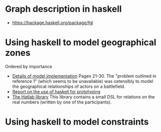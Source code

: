 # Graph description in haskell

* https://hackage.haskell.org/package/fgl

# Using haskell to model geographical zones
Ordered by importance

* [Details of model implementation](http://www.cs.yale.edu/publications/techreports/tr1031.pdf)
  Pages 21-30.
  The "problem outlined in reference 1" (which seems to be unavailable) was ostensibly
  to model the geographical relationships of actors on a battlefield.
* [Report on the use of haskell for prototyping](http://www.cs.yale.edu/publications/techreports/tr1049.pdf)
* [The Hatlab library](https://github.com/DSLsofMath/Hatlab)
  This library contains a small DSL for relations on the real numbers (written by one of the participants).

# Using haskell to model constraints
